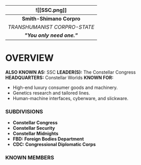 
| ![[SSC.png]] |
| :----------------------------------: |
|       **Smith-Shimano Corpro**       |
|     *TRANSHUMANIST CORPRO-STATE*     |
|      ***"You only need one."***      |
# **OVERVIEW**
**ALSO KNOWN AS:** SSC
**LEADER(S):** The Constellar Congress
**HEADQUARTERS:** Constellar Worlds
**KNOWN FOR:**
- High-end luxury consumer goods and machinery.
- Genetics research and tailored lines.
- Human-machine interfaces, cyberware, and slickware.

### **SUBDIVISIONS**
- **Constellar Congress**
- **Constellar Security**
- **Constellar Midnights**
- **FBD: Foreign Bodies Department**
- **CDC: Congressional Diplomatic Corps**

### **KNOWN MEMBERS**


